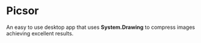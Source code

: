 # Picsor

An easy to use desktop app that uses **System.Drawing** to compress images achieving excellent results.
